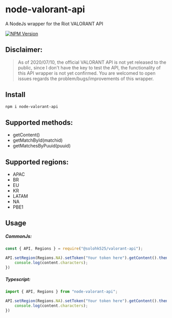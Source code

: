 # node-valorant-api

A NodeJs wrapper for the Riot VALORANT API

[![NPM Version][npm-image]][npm-url]

## Disclaimer:
> As of 2020/07/10, the official VALORANT API is not yet released to the public, since I don't have the key to test the API, the functionality of this API wrapper is not yet confirmed. You are welcomed to open issues regards the problem/bugs/improvements of this wrapper.

## Install

```bash
npm i node-valorant-api
```

## Supported methods:
- getContent()
- getMatchById(matchid)
- getMatchesByPuuid(puuid)

## Supported regions:
- APAC
- BR
- EU
- KR
- LATAM
- NA
- PBE1


## Usage

##### CommonJs:
```js
const { API, Regions } = require("@solohk525/valorant-api");

API.setRegion(Regions.NA).setToken("Your token here").getContent().then(content => {
    console.log(content.characters);
})
```

##### Typescript:
```ts
import { API, Regions } from "node-valorant-api";

API.setRegion(Regions.NA).setToken("Your token here").getContent().then(content => {
    console.log(content.characters);
})
```

[npm-image]: https://img.shields.io/npm/v/node-valorant-api.svg
[npm-url]: https://npmjs.org/package/node-valorant-api

